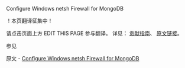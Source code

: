  Configure Windows netsh Firewall for MongoDB

 ！本页翻译征集中！

请点击页面上方 EDIT THIS PAGE 参与翻译。
详见：
[贡献指南]( https://github.com/JinMuInfo/MongoDB-Manual-zh/blob/master/CONTRIBUTING.md )、
[原文链接](  https://docs.mongodb.com/manual/tutorial/configure-windows-netsh-firewall/  )。

 参见

原文 - [Configure Windows netsh Firewall for MongoDB]( https://docs.mongodb.com/manual/tutorial/configure-windows-netsh-firewall/ )

